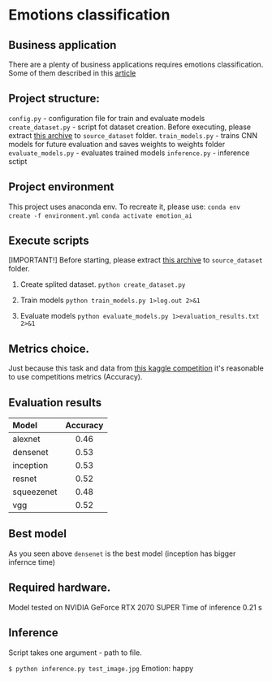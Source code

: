 # Emotions classification

## Business application
There are a plenty of business applications requires emotions classification.
Some of them described in this [article](https://rb.ru/longread/emotion-ai/)

## Project structure:

`config.py` - configuration file for train and evaluate models
`create_dataset.py` - script fot dataset creation. Before executing, please extract [this archive](https://drive.google.com/file/d/1TG9P5B2k3eTbC4XDxDmEc07dyAORPC16/view?usp=sharing) to `source_dataset` folder.
`train_models.py` - trains CNN models for future evaluation and saves weights to weights folder
`evaluate_models.py` - evaluates trained models
`inference.py` - inference sctipt

## Project environment

This project uses anaconda env.
To recreate it, please use:
`conda env create -f environment.yml`
`conda activate emotion_ai`

## Execute scripts

\[IMPORTANT!\] Before starting, please extract [this archive](https://drive.google.com/file/d/1TG9P5B2k3eTbC4XDxDmEc07dyAORPC16/view?usp=sharing) to `source_dataset` folder.

1. Create splited dataset.
`python create_dataset.py`

2. Train models
`python train_models.py 1>log.out 2>&1`

3. Evaluate models
`python evaluate_models.py 1>evaluation_results.txt 2>&1`

## Metrics choice.
Just because this task and data from [this kaggle competition](https://www.kaggle.com/competitions/skillbox-computer-vision-project/overview) it's reasonable to use competitions metrics (Accuracy). 

## Evaluation results

|  Model      |  Accuracy  |
|  :---       |  :----:    |
|  alexnet    |  0.46      |
|  densenet   |  0.53      |
|  inception  |  0.53      |
|  resnet     |  0.52      |
|  squeezenet |  0.48      |
|  vgg        |  0.52      |

## Best model
As you seen above `densenet` is the best model (inception has bigger infernce time)

## Required hardware.
Model tested on NVIDIA GeForce RTX 2070 SUPER
Time of inference 0.21 s

## Inference
Script takes one argument - path to file.

`$ python inference.py test_image.jpg`
Emotion: happy




